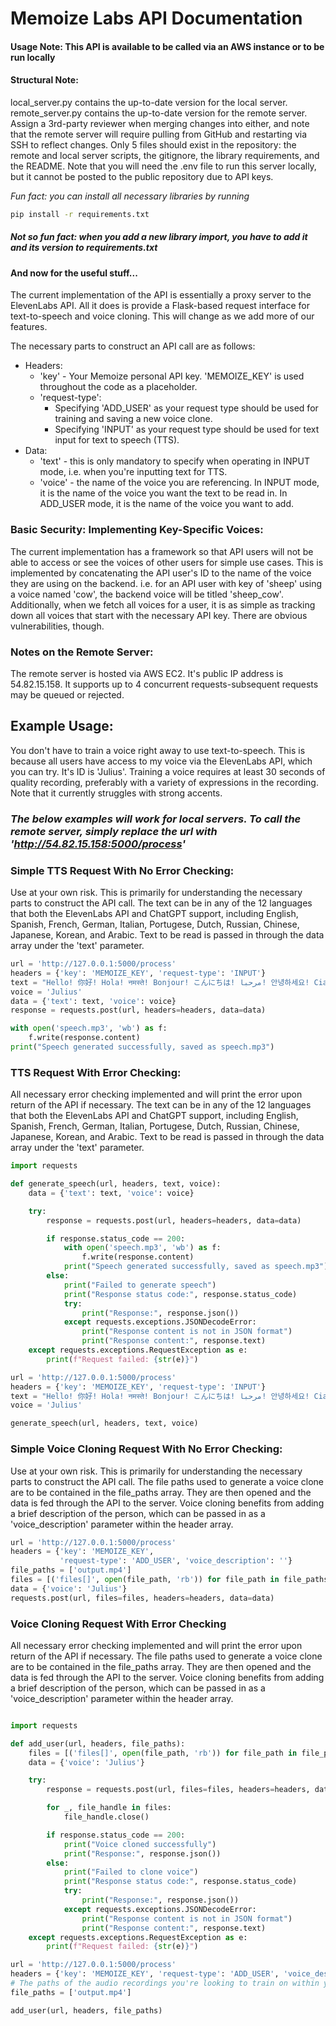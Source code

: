 # Memoize Labs API Documentation

#### Usage Note: This API is available to be called via an AWS instance or to be run locally

#### Structural Note: 
local_server.py contains the up-to-date version for the local server. remote_server.py contains the up-to-date version for the remote server. Assign a 3rd-party reviewer when merging changes into either, and note that the remote server will require pulling from GitHub and restarting via SSH to reflect changes. Only 5 files should exist in the repository: the remote and local server scripts, the gitignore, the library requirements, and the README. Note that you will need the .env file to run this server locally, but it cannot be posted to the public repository due to API keys. 

_Fun fact: you can install all necessary libraries by running_
```bash
pip install -r requirements.txt
```
##### _Not so fun fact: when you add a new library import, you have to add it and its version to requirements.txt_

#### And now for the useful stuff...

The current implementation of the API is essentially a proxy server to the ElevenLabs API. All it does is provide a Flask-based request interface for text-to-speech and voice cloning. This will change as we add more of our features. 

The necessary parts to construct an API call are as follows:

+ Headers:
  + 'key' - Your Memoize personal API key. 'MEMOIZE_KEY' is used throughout the code as a placeholder. 
  + 'request-type':
    + Specifying 'ADD_USER' as your request type should be used for training and saving a new voice clone.
    + Specifying 'INPUT' as your request type should be used for text input for text to speech (TTS).
+ Data:
  + 'text' - this is only mandatory to specify when operating in INPUT mode, i.e. when you're inputting text for TTS.
  + 'voice' - the name of the voice you are referencing. In INPUT mode, it is the name of the voice you want the text to be read in. In ADD_USER mode, it is the name of the voice you want to add.

### Basic Security: Implementing Key-Specific Voices:

The current implementation has a framework so that API users will not be able to access or see the voices of other users for simple use cases. This is implemented by concatenating the API user's ID to the name of the voice they are using on the backend. i.e. for an API user with key of 'sheep' using a voice named 'cow', the backend voice will be titled 'sheep_cow'. Additionally, when we fetch all voices for a user, it is as simple as tracking down all voices that start with the necessary API key. There are obvious vulnerabilities, though. 

### Notes on the Remote Server:
The remote server is hosted via AWS EC2. It's public IP address is 54.82.15.158. It supports up to 4 concurrent requests-subsequent requests may be queued or rejected. 

## Example Usage:

You don't have to train a voice right away to use text-to-speech. This is because all users have access to my voice via the ElevenLabs API, which you can try. It's ID is 'Julius'. 
Training a voice requires at least 30 seconds of quality recording, preferably with a variety of expressions in the recording. Note that it currently struggles with strong accents. 

### _The below examples will work for local servers. To call the remote server, simply replace the url with 'http://54.82.15.158:5000/process'_

### Simple TTS Request With No Error Checking:
Use at your own risk. This is primarily for understanding the necessary parts to construct the API call. 
The text can be in any of the 12 languages that both the ElevenLabs API and ChatGPT support, including English, Spanish, French, German, Italian, Portugese, Dutch, Russian, Chinese, Japanese, Korean, and Arabic. Text to be read is passed in through the data array under the 'text' parameter. 

```python
url = 'http://127.0.0.1:5000/process'
headers = {'key': 'MEMOIZE_KEY', 'request-type': 'INPUT'}
text = "Hello! 你好! Hola! नमस्ते! Bonjour! こんにちは! مرحبا! 안녕하세요! Ciao! Cześć! Привіт! வணக்கம்!"
voice = 'Julius'
data = {'text': text, 'voice': voice}
response = requests.post(url, headers=headers, data=data)

with open('speech.mp3', 'wb') as f:
    f.write(response.content)
print("Speech generated successfully, saved as speech.mp3")
```

### TTS Request With Error Checking:
All necessary error checking implemented and will print the error upon return of the API if necessary. 
The text can be in any of the 12 languages that both the ElevenLabs API and ChatGPT support, including English, Spanish, French, German, Italian, Portugese, Dutch, Russian, Chinese, Japanese, Korean, and Arabic. Text to be read is passed in through the data array under the 'text' parameter. 

```python
import requests

def generate_speech(url, headers, text, voice):
    data = {'text': text, 'voice': voice}

    try:
        response = requests.post(url, headers=headers, data=data)

        if response.status_code == 200:
            with open('speech.mp3', 'wb') as f:
                f.write(response.content)
            print("Speech generated successfully, saved as speech.mp3")
        else:
            print("Failed to generate speech")
            print("Response status code:", response.status_code)
            try:
                print("Response:", response.json())
            except requests.exceptions.JSONDecodeError:
                print("Response content is not in JSON format")
                print("Response content:", response.text)
    except requests.exceptions.RequestException as e:
        print(f"Request failed: {str(e)}")

url = 'http://127.0.0.1:5000/process'
headers = {'key': 'MEMOIZE_KEY', 'request-type': 'INPUT'}
text = "Hello! 你好! Hola! नमस्ते! Bonjour! こんにちは! مرحبا! 안녕하세요! Ciao! Cześć! Привіт! வணக்கம்!"
voice = 'Julius'

generate_speech(url, headers, text, voice)
```

### Simple Voice Cloning Request With No Error Checking:
Use at your own risk. This is primarily for understanding the necessary parts to construct the API call. 
The file paths used to generate a voice clone are to be contained in the file_paths array. They are then opened and the data is fed through the API to the server. 
Voice cloning benefits from adding a brief description of the person, which can be passed in as a 'voice_description' parameter within the header array. 


```python
url = 'http://127.0.0.1:5000/process'
headers = {'key': 'MEMOIZE_KEY',
           'request-type': 'ADD_USER', 'voice_description': ''}
file_paths = ['output.mp4']
files = [('files[]', open(file_path, 'rb')) for file_path in file_paths]
data = {'voice': 'Julius'}
requests.post(url, files=files, headers=headers, data=data)
```

### Voice Cloning Request With Error Checking
All necessary error checking implemented and will print the error upon return of the API if necessary. 
The file paths used to generate a voice clone are to be contained in the file_paths array. They are then opened and the data is fed through the API to the server. 
Voice cloning benefits from adding a brief description of the person, which can be passed in as a 'voice_description' parameter within the header array. 

```python

import requests

def add_user(url, headers, file_paths):
    files = [('files[]', open(file_path, 'rb')) for file_path in file_paths]
    data = {'voice': 'Julius'}

    try:
        response = requests.post(url, files=files, headers=headers, data=data)

        for _, file_handle in files:
            file_handle.close()

        if response.status_code == 200:
            print("Voice cloned successfully")
            print("Response:", response.json())
        else:
            print("Failed to clone voice")
            print("Response status code:", response.status_code)
            try:
                print("Response:", response.json())
            except requests.exceptions.JSONDecodeError:
                print("Response content is not in JSON format")
                print("Response content:", response.text)
    except requests.exceptions.RequestException as e:
        print(f"Request failed: {str(e)}")

url = 'http://127.0.0.1:5000/process'
headers = {'key': 'MEMOIZE_KEY', 'request-type': 'ADD_USER', 'voice_description': ''}
# The paths of the audio recordings you're looking to train on within your local directory
file_paths = ['output.mp4']

add_user(url, headers, file_paths)
```
